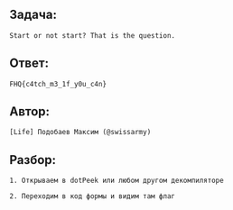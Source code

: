## Задача: 

    Start or not start? That is the question.

## Ответ:
    FHQ{c4tch_m3_1f_y0u_c4n}

## Автор: 
    [Life] Подобаев Максим (@swissarmy)

## Разбор:
    1. Открываем в dotPeek или любом другом декомпиляторе 

    2. Переходим в код формы и видим там флаг  
